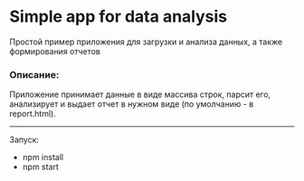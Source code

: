 # Simple app for data analysis
Простой пример приложения для загрузки и анализа данных, а также формирования отчетов

### Описание:  
Приложение принимает данные в виде массива строк, парсит его, анализирует и выдает отчет в нужном виде (по умолчанию - в report.html).

---
Запуск:
- npm install
- npm start
